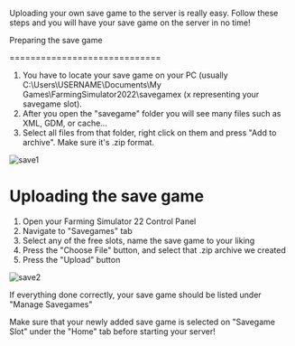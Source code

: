 Uploading your own save game to the server is really easy. Follow these steps and you will have your save game on the server in no time!

Preparing the save game  
  

=============================

1.  You have to locate your save game on your PC (usually C:\\Users\\USERNAME\\Documents\\My Games\\FarmingSimulator2022\\savegamex (x representing your savegame slot).
2.  After you open the "savegame" folder you will see many files such as XML, GDM, or cache...
3.  Select all files from that folder, right click on them and press "Add to archive". Make sure it's .zip format.

![save1](images/save1.png")

Uploading the save game
=======================

  

1.  Open your Farming Simulator 22 Control Panel
2.  Navigate to "Savegames" tab
3.  Select any of the free slots, name the save game to your liking 
4.  Press the "Choose File" button, and select that .zip archive we created 
5.  Press the "Upload" button

![save2](images/save2.png")

If everything done correctly, your save game should be listed under "Manage Savegames"

  

Make sure that your newly added save game is selected on "Savegame Slot" under the "Home" tab before starting your server!